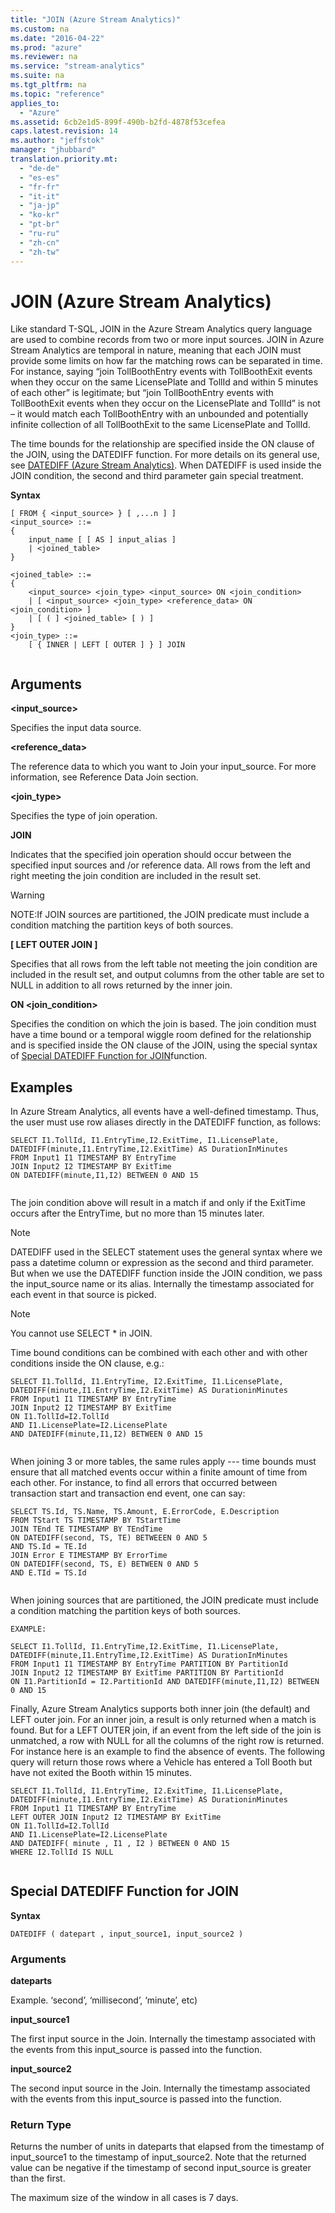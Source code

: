 ```yaml
---
title: "JOIN (Azure Stream Analytics)"
ms.custom: na
ms.date: "2016-04-22"
ms.prod: "azure"
ms.reviewer: na
ms.service: "stream-analytics"
ms.suite: na
ms.tgt_pltfrm: na
ms.topic: "reference"
applies_to: 
  - "Azure"
ms.assetid: 6cb2e1d5-899f-490b-b2fd-4878f53cefea
caps.latest.revision: 14
ms.author: "jeffstok"
manager: "jhubbard"
translation.priority.mt: 
  - "de-de"
  - "es-es"
  - "fr-fr"
  - "it-it"
  - "ja-jp"
  - "ko-kr"
  - "pt-br"
  - "ru-ru"
  - "zh-cn"
  - "zh-tw"
---
```

# JOIN (Azure Stream Analytics)
  Like standard T-SQL, JOIN in the Azure Stream Analytics query language are used to combine records from two or more input sources.  JOIN in Azure Stream Analytics are temporal in nature, meaning that each JOIN must provide some limits on how far the matching rows can be separated in time.  For instance, saying “join TollBoothEntry events with TollBoothExit events when they occur on the same LicensePlate and TollId and within 5 minutes of each other” is legitimate; but “join TollBoothEntry events with TollBoothExit events when they occur on the LicensePlate and TollId” is not – it would match each TollBoothEntry with an unbounded and potentially infinite collection of all TollBoothExit to the same LicensePlate and TollId.  
  
 The time bounds for the relationship are specified inside the ON clause of the JOIN, using the DATEDIFF function.  For more details on its general use, see [DATEDIFF &#40;Azure Stream Analytics&#41;](../streamAnalyticsQueryLanguage/datediff--azure-stream-analytics-.md). When DATEDIFF is used inside the JOIN condition, the second and third parameter gain special treatment.  
  
 **Syntax**  
  
```  
[ FROM { <input_source> } [ ,...n ] ]  
<input_source> ::=   
{  
    input_name [ [ AS ] input_alias ]   
    | <joined_table>   
}  
  
<joined_table> ::=   
{  
    <input_source> <join_type> <input_source> ON <join_condition>   
    | [ <input_source> <join_type> <reference_data> ON <join_condition> ]  
    | [ ( ] <joined_table> [ ) ]   
}  
<join_type> ::=   
    [ { INNER | LEFT [ OUTER ] } ] JOIN  
  
```  
  
## Arguments  
 **<input_source>**  
  
 Specifies the input data source.  
  
 **<reference_data>**  
  
 The reference data to which you want to Join your input_source. For more information, see Reference Data Join section.  
  
 **<join_type>**  
  
 Specifies the type of join operation.  
  
 **JOIN**  
  
 Indicates that the specified join operation should occur between the specified input sources and /or reference data. All rows from the left and right meeting the join condition are included in the result set.  
  
> [!WARNING]  
>  NOTE:If JOIN sources are partitioned, the JOIN predicate must include a condition matching the partition keys of both sources.  
  
 **[ LEFT  OUTER JOIN ]**  
  
 Specifies that all rows from the left table not meeting the join condition are included in the result set, and output columns from the other table are set to NULL in addition to all rows returned by the inner join.  
  
 **ON <join_condition>**  
  
 Specifies the condition on which the join is based. The join condition must have a time bound or a temporal wiggle room defined for the relationship and is specified inside the ON clause of the JOIN, using the special syntax of [Special DATEDIFF Function for JOIN](../streamAnalyticsQueryLanguage/join--azure-stream-analytics-.md#BKMK_DateDiff)function.  
  
## Examples  
 In Azure Stream Analytics, all events have a well-defined timestamp.  Thus, the user must use row aliases directly in the DATEDIFF function, as follows:  
  
```  
SELECT I1.TollId, I1.EntryTime,I2.ExitTime, I1.LicensePlate, DATEDIFF(minute,I1.EntryTime,I2.ExitTime) AS DurationInMinutes   
FROM Input1 I1 TIMESTAMP BY EntryTime   
JOIN Input2 I2 TIMESTAMP BY ExitTime  
ON DATEDIFF(minute,I1,I2) BETWEEN 0 AND 15  
  
```  
  
 The join condition above will result in a match if and only if the ExitTime occurs after the EntryTime, but no more than 15 minutes later.  
  
> [!NOTE]  
>  DATEDIFF used in the SELECT statement uses the general syntax where we pass a datetime column or expression as the second and third parameter. But when we use the DATEDIFF function inside the JOIN condition, we pass the input_source name or its alias. Internally the timestamp associated for each event in that source is picked.  
  
> [!NOTE]  
>  You cannot use SELECT * in JOIN.  
  
 Time bound conditions can be combined with each other and with other conditions inside the ON clause, e.g.:  
  
```  
SELECT I1.TollId, I1.EntryTime, I2.ExitTime, I1.LicensePlate, DATEDIFF(minute,I1.EntryTime,I2.ExitTime) AS DurationinMinutes   
FROM Input1 I1 TIMESTAMP BY EntryTime   
JOIN Input2 I2 TIMESTAMP BY ExitTime  
ON I1.TollId=I2.TollId  
AND I1.LicensePlate=I2.LicensePlate  
AND DATEDIFF(minute,I1,I2) BETWEEN 0 AND 15  
  
```  
  
 When joining 3 or more tables, the same rules apply --- time bounds must ensure that all matched events occur within a finite amount of time from each other.  For instance, to find all errors that occurred between transaction start and transaction end event, one can say:  
  
```  
SELECT TS.Id, TS.Name, TS.Amount, E.ErrorCode, E.Description   
FROM TStart TS TIMESTAMP BY TStartTime   
JOIN TEnd TE TIMESTAMP BY TEndTime  
ON DATEDIFF(second, TS, TE) BETWEEEN 0 AND 5  
AND TS.Id = TE.Id  
JOIN Error E TIMESTAMP BY ErrorTime  
ON DATEDIFF(second, TS, E) BETWEEN 0 AND 5  
AND E.TId = TS.Id  
  
```  
  
 When joining sources that are partitioned, the JOIN predicate must include a condition matching the partition keys of both sources.  
  
```  
EXAMPLE:  
  
SELECT I1.TollId, I1.EntryTime,I2.ExitTime, I1.LicensePlate, DATEDIFF(minute,I1.EntryTime,I2.ExitTime) AS DurationInMinutes   
FROM Input1 I1 TIMESTAMP BY EntryTime PARTITION BY PartitionId  
JOIN Input2 I2 TIMESTAMP BY ExitTime PARTITION BY PartitionId  
ON I1.PartitionId = I2.PartitionId AND DATEDIFF(minute,I1,I2) BETWEEN 0 AND 15  
```  
  
 Finally, Azure Stream Analytics supports both inner join (the default) and LEFT outer join.  For an inner join, a result is only returned when a match is found.  But for a LEFT OUTER join, if an event from the left side of the join is unmatched, a row with NULL for all the columns of the right row is returned.  For instance here is an example to find the absence of events. The following query will return those rows where a Vehicle has entered a Toll Booth but have not exited the Booth within 15 minutes.  
  
```  
SELECT I1.TollId, I1.EntryTime, I2.ExitTime, I1.LicensePlate, DATEDIFF(minute,I1.EntryTime,I2.ExitTime) AS DurationinMinutes   
FROM Input1 I1 TIMESTAMP BY EntryTime   
LEFT OUTER JOIN Input2 I2 TIMESTAMP BY ExitTime  
ON I1.TollId=I2.TollId  
AND I1.LicensePlate=I2.LicensePlate  
AND DATEDIFF( minute , I1 , I2 ) BETWEEN 0 AND 15   
WHERE I2.TollId IS NULL  
  
```  
  
##  <a name="BKMK_DateDiff"></a> Special DATEDIFF Function for JOIN  
 **Syntax**  
  
```  
DATEDIFF ( datepart , input_source1, input_source2 )  
```  
  
### Arguments  
 **dateparts**  
  
 Example. ‘second’, ‘millisecond’, ‘minute’, etc)  
  
 **input_source1**  
  
 The first input source in the Join. Internally the timestamp associated with the events from this input_source is passed into the function.  
  
 **input_source2**  
  
 The second input source in the Join. Internally the timestamp associated with the events from this input_source is passed into the function.  
  
### Return Type  
 Returns the number of units in dateparts that elapsed from the timestamp of input_source1 to the timestamp of input_source2. Note that the returned value can be negative if the timestamp of second input_source is greater than the first.  
  
 The maximum size of the window in all cases is 7 days.  
  
  
